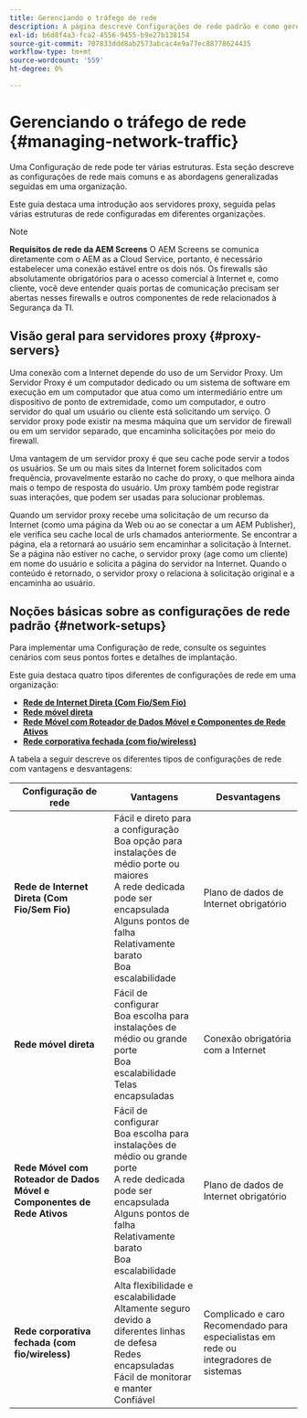 ```yaml
---
title: Gerenciando o tráfego de rede
description: A página descreve Configurações de rede padrão e como gerenciar o tráfego de rede.
exl-id: b6d8f4a3-fca2-4556-9455-b9e27b138154
source-git-commit: 707833ddd8ab2573abcac4e9a77ec88778624435
workflow-type: tm+mt
source-wordcount: '559'
ht-degree: 0%

---
```


# Gerenciando o tráfego de rede {#managing-network-traffic}

Uma Configuração de rede pode ter várias estruturas. Esta seção descreve as configurações de rede mais comuns e as abordagens generalizadas seguidas em uma organização.

Este guia destaca uma introdução aos servidores proxy, seguida pelas várias estruturas de rede configuradas em diferentes organizações.

>[!NOTE]
>**Requisitos de rede da AEM Screens**
>O AEM Screens se comunica diretamente com o AEM as a Cloud Service, portanto, é necessário estabelecer uma conexão estável entre os dois nós. Os firewalls são absolutamente obrigatórios para o acesso comercial à Internet e, como cliente, você deve entender quais portas de comunicação precisam ser abertas nesses firewalls e outros componentes de rede relacionados à Segurança da TI.

## Visão geral para servidores proxy {#proxy-servers}

Uma conexão com a Internet depende do uso de um Servidor Proxy. Um Servidor Proxy é um computador dedicado ou um sistema de software em execução em um computador que atua como um intermediário entre um dispositivo de ponto de extremidade, como um computador, e outro servidor do qual um usuário ou cliente está solicitando um serviço. O servidor proxy pode existir na mesma máquina que um servidor de firewall ou em um servidor separado, que encaminha solicitações por meio do firewall.

Uma vantagem de um servidor proxy é que seu cache pode servir a todos os usuários. Se um ou mais sites da Internet forem solicitados com frequência, provavelmente estarão no cache do proxy, o que melhora ainda mais o tempo de resposta do usuário. Um proxy também pode registrar suas interações, que podem ser usadas para solucionar problemas.

Quando um servidor proxy recebe uma solicitação de um recurso da Internet (como uma página da Web ou ao se conectar a um AEM Publisher), ele verifica seu cache local de urls chamados anteriormente. Se encontrar a página, ela a retornará ao usuário sem encaminhar a solicitação à Internet. Se a página não estiver no cache, o servidor proxy (age como um cliente) em nome do usuário e solicita a página do servidor na Internet. Quando o conteúdo é retornado, o servidor proxy o relaciona à solicitação original e a encaminha ao usuário.

## Noções básicas sobre as configurações de rede padrão {#network-setups}

Para implementar uma Configuração de rede, consulte os seguintes cenários com seus pontos fortes e detalhes de implantação.

Este guia destaca quatro tipos diferentes de configurações de rede em uma organização:

* **[Rede de Internet Direta (Com Fio/Sem Fio)](/help/using/direct-internet-network.md)**
* **[Rede móvel direta](/help/using/mobile-network.md)**
* **[Rede Móvel com Roteador de Dados Móvel e Componentes de Rede Ativos](/help/using/mobile-network-router.md)**
* **[Rede corporativa fechada (com fio/wireless)](/help/using/enclosed-corporate-network.md)**

A tabela a seguir descreve os diferentes tipos de configurações de rede com vantagens e desvantagens:

| Configuração de rede | Vantagens | Desvantagens |
|--- |--- |--- |
| **Rede de Internet Direta (Com Fio/Sem Fio)** | Fácil e direto para a configuração<br>Boa opção para instalações de médio porte ou maiores<br>A rede dedicada pode ser encapsulada<br>Alguns pontos de falha<br>Relativamente barato<br>Boa escalabilidade | Plano de dados de Internet obrigatório |
| **Rede móvel direta** | Fácil de configurar<br>Boa escolha para instalações de médio ou grande porte<br>Boa escalabilidade<br>Telas encapsuladas | Conexão obrigatória com a Internet |
| **Rede Móvel com Roteador de Dados Móvel e Componentes de Rede Ativos** | Fácil de configurar<br>Boa escolha para instalações de médio ou grande porte<br>A rede dedicada pode ser encapsulada<br>Alguns pontos de falha<br>Relativamente barato<br>Boa escalabilidade | Plano de dados de Internet obrigatório |
| **Rede corporativa fechada (com fio/wireless)** | Alta flexibilidade e escalabilidade<br>Altamente seguro devido a diferentes linhas de defesa<br>Redes encapsuladas<br>Fácil de monitorar e manter<br>Confiável | Complicado e caro<br>Recomendado para especialistas em rede ou integradores de sistemas |
